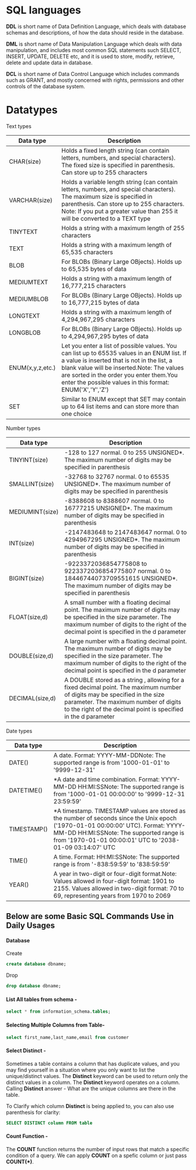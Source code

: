 # SQL languages

**DDL** is short name of Data Definition Language, which deals with database schemas and descriptions, of how the data should reside in the database.

**DML** is short name of Data Manipulation Language which deals with data manipulation, and includes most common SQL statements such SELECT, INSERT, UPDATE, DELETE etc, and it is used to store, modify, retrieve, delete and update data in database.

**DCL** is short name of Data Control Language which includes commands such as GRANT, and mostly concerned with rights, permissions and other controls of the database system.

# Datatypes
Text types

| Data type        | Description                                                                                                                                                                                                                                                                                      |
|------------------|--------------------------------------------------------------------------------------------------------------------------------------------------------------------------------------------------------------------------------------------------------------------------------------------------|
| CHAR(size)       | Holds a fixed length string (can contain letters, numbers, and special characters). The fixed size is specified in parenthesis. Can store up to 255 characters                                                                                                                                   |
| VARCHAR(size)    | Holds a variable length string (can contain letters, numbers, and special characters). The maximum size is specified in parenthesis. Can store up to 255 characters. Note: If you put a greater value than 255 it will be converted to a TEXT type                                               |
| TINYTEXT         | Holds a string with a maximum length of 255 characters                                                                                                                                                                                                                                           |
| TEXT             | Holds a string with a maximum length of 65,535 characters                                                                                                                                                                                                                                        |
| BLOB             | For BLOBs (Binary Large OBjects). Holds up to 65,535 bytes of data                                                                                                                                                                                                                               |
| MEDIUMTEXT       | Holds a string with a maximum length of 16,777,215 characters                                                                                                                                                                                                                                    |
| MEDIUMBLOB       | For BLOBs (Binary Large OBjects). Holds up to 16,777,215 bytes of data                                                                                                                                                                                                                           |
| LONGTEXT         | Holds a string with a maximum length of 4,294,967,295 characters                                                                                                                                                                                                                                 |
| LONGBLOB         | For BLOBs (Binary Large OBjects). Holds up to 4,294,967,295 bytes of data                                                                                                                                                                                                                        |
| ENUM(x,y,z,etc.) | Let you enter a list of possible values. You can list up to 65535 values in an ENUM list. If a value is inserted that is not in the list, a blank value will be inserted.Note: The values are sorted in the order you enter them.You enter the possible values in this format: ENUM('X','Y','Z') |
| SET              | Similar to ENUM except that SET may contain up to 64 list items and can store more than one choice                                                                                                                                                                    
Number types

| Data type       | Description                                                                                                                                                                                                                           |
|-----------------|---------------------------------------------------------------------------------------------------------------------------------------------------------------------------------------------------------------------------------------|
| TINYINT(size)   | -128 to 127 normal. 0 to 255 UNSIGNED*. The maximum number of digits may be specified in parenthesis                                                                                                                                  |
| SMALLINT(size)  | -32768 to 32767 normal. 0 to 65535 UNSIGNED*. The maximum number of digits may be specified in parenthesis                                                                                                                            |
| MEDIUMINT(size) | -8388608 to 8388607 normal. 0 to 16777215 UNSIGNED*. The maximum number of digits may be specified in parenthesis                                                                                                                     |
| INT(size)       | -2147483648 to 2147483647 normal. 0 to 4294967295 UNSIGNED*. The maximum number of digits may be specified in parenthesis                                                                                                             |
| BIGINT(size)    | -9223372036854775808 to 9223372036854775807 normal. 0 to 18446744073709551615 UNSIGNED*. The maximum number of digits may be specified in parenthesis                                                                                 |
| FLOAT(size,d)   | A small number with a floating decimal point. The maximum number of digits may be specified in the size parameter. The maximum number of digits to the right of the decimal point is specified in the d parameter                     |
| DOUBLE(size,d)  | A large number with a floating decimal point. The maximum number of digits may be specified in the size parameter. The maximum number of digits to the right of the decimal point is specified in the d parameter                     |
| DECIMAL(size,d) | A DOUBLE stored as a string , allowing for a fixed decimal point. The maximum number of digits may be specified in the size parameter. The maximum number of digits to the right of the decimal point is specified in the d parameter |

Date types

| Data type   | Description                                                                                                                                                                                                                              |
|-------------|------------------------------------------------------------------------------------------------------------------------------------------------------------------------------------------------------------------------------------------|
| DATE()      | A date. Format: YYYY-MM-DDNote: The supported range is from '1000-01-01' to '9999-12-31'                                                                                                                                                 |
| DATETIME()  | *A date and time combination. Format: YYYY-MM-DD HH:MI:SSNote: The supported range is from '1000-01-01 00:00:00' to '9999-12-31 23:59:59'                                                                                                |
| TIMESTAMP() | *A timestamp. TIMESTAMP values are stored as the number of seconds since the Unix epoch ('1970-01-01 00:00:00' UTC). Format: YYYY-MM-DD HH:MI:SSNote: The supported range is from '1970-01-01 00:00:01' UTC to '2038-01-09 03:14:07' UTC |
| TIME()      | A time. Format: HH:MI:SSNote: The supported range is from '-838:59:59' to '838:59:59'                                                                                                                                                    |
| YEAR()      | A year in two-digit or four-digit format.Note: Values allowed in four-digit format: 1901 to 2155. Values allowed in two-digit format: 70 to 69, representing years from 1970 to 2069                                                     |


## Below are some Basic SQL Commands Use in Daily Usages

#### Database
Create
```sql
create database dbname;
```
Drop
```sql
drop database dbname;
```

#### List All tables from schema - 

```sql
select * from information_schema.tables;
```

#### Selecting Multiple Columns from Table-

```sql
select first_name,last_name,email from customer
```

#### Select Distinct - 

Sometimes a table contains a column that has duplicate values, and you may find yourself in a situation where you only want to list the unique/distinct values. The __Distinct__ keyword can be used to return only the distinct values in a column.  The __Distinct__ keyword operates _on_ a column. 
Calling __Distinct__ answer - What are the unique columns are there in the table.

To Clarify which column __Distinct__ is being applied to, you can also use parenthesis for clarity:

```sql
SELECT DISTINCT column FROM table
```




#### Count Function - 

The __COUNT__ function returns the number of input rows that match a specific condition of a query. 
We can apply __COUNT__ on a spefic column or just pass __COUNT(*)__. 